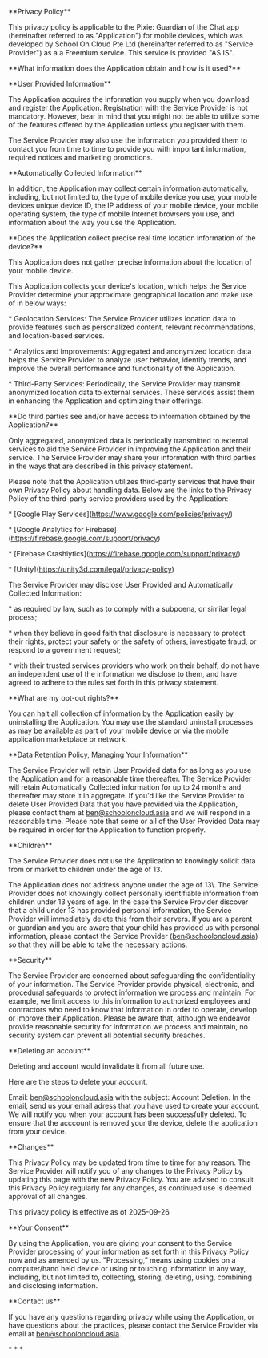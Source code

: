 \*\*Privacy Policy\*\*



This privacy policy is applicable to the Pixie: Guardian of the Chat app (hereinafter referred to as "Application") for mobile devices, which was developed by School On Cloud Pte Ltd (hereinafter referred to as "Service Provider") as a a Freemium service. This service is provided "AS IS".



\*\*What information does the Application obtain and how is it used?\*\*  

\*\*User Provided Information\*\*



The Application acquires the information you supply when you download and register the Application. Registration with the Service Provider is not mandatory. However, bear in mind that you might not be able to utilize some of the features offered by the Application unless you register with them.



The Service Provider may also use the information you provided them to contact you from time to time to provide you with important information, required notices and marketing promotions.



\*\*Automatically Collected Information\*\*



In addition, the Application may collect certain information automatically, including, but not limited to, the type of mobile device you use, your mobile devices unique device ID, the IP address of your mobile device, your mobile operating system, the type of mobile Internet browsers you use, and information about the way you use the Application.



\*\*Does the Application collect precise real time location information of the device?\*\*



This Application does not gather precise information about the location of your mobile device.



This Application collects your device's location, which helps the Service Provider determine your approximate geographical location and make use of in below ways:



\*   Geolocation Services: The Service Provider utilizes location data to provide features such as personalized content, relevant recommendations, and location-based services.

\*   Analytics and Improvements: Aggregated and anonymized location data helps the Service Provider to analyze user behavior, identify trends, and improve the overall performance and functionality of the Application.

\*   Third-Party Services: Periodically, the Service Provider may transmit anonymized location data to external services. These services assist them in enhancing the Application and optimizing their offerings.



\*\*Do third parties see and/or have access to information obtained by the Application?\*\*



Only aggregated, anonymized data is periodically transmitted to external services to aid the Service Provider in improving the Application and their service. The Service Provider may share your information with third parties in the ways that are described in this privacy statement.



Please note that the Application utilizes third-party services that have their own Privacy Policy about handling data. Below are the links to the Privacy Policy of the third-party service providers used by the Application:



\*   \[Google Play Services](https://www.google.com/policies/privacy/)

\*   \[Google Analytics for Firebase](https://firebase.google.com/support/privacy)

\*   \[Firebase Crashlytics](https://firebase.google.com/support/privacy/)

\*   \[Unity](https://unity3d.com/legal/privacy-policy)



The Service Provider may disclose User Provided and Automatically Collected Information:



\*   as required by law, such as to comply with a subpoena, or similar legal process;

\*   when they believe in good faith that disclosure is necessary to protect their rights, protect your safety or the safety of others, investigate fraud, or respond to a government request;

\*   with their trusted services providers who work on their behalf, do not have an independent use of the information we disclose to them, and have agreed to adhere to the rules set forth in this privacy statement.



\*\*What are my opt-out rights?\*\*



You can halt all collection of information by the Application easily by uninstalling the Application. You may use the standard uninstall processes as may be available as part of your mobile device or via the mobile application marketplace or network.



\*\*Data Retention Policy, Managing Your Information\*\*



The Service Provider will retain User Provided data for as long as you use the Application and for a reasonable time thereafter. The Service Provider will retain Automatically Collected information for up to 24 months and thereafter may store it in aggregate. If you'd like the Service Provider to delete User Provided Data that you have provided via the Application, please contact them at ben@schooloncloud.asia and we will respond in a reasonable time. Please note that some or all of the User Provided Data may be required in order for the Application to function properly.



\*\*Children\*\*



The Service Provider does not use the Application to knowingly solicit data from or market to children under the age of 13.



The Application does not address anyone under the age of 13\\. The Service Provider does not knowingly collect personally identifiable information from children under 13 years of age. In the case the Service Provider discover that a child under 13 has provided personal information, the Service Provider will immediately delete this from their servers. If you are a parent or guardian and you are aware that your child has provided us with personal information, please contact the Service Provider (ben@schooloncloud.asia) so that they will be able to take the necessary actions.



\*\*Security\*\*



The Service Provider are concerned about safeguarding the confidentiality of your information. The Service Provider provide physical, electronic, and procedural safeguards to protect information we process and maintain. For example, we limit access to this information to authorized employees and contractors who need to know that information in order to operate, develop or improve their Application. Please be aware that, although we endeavor provide reasonable security for information we process and maintain, no security system can prevent all potential security breaches.

\*\*Deleting an account\*\*

Deleting and account would invalidate it from all future use.

Here are the steps to delete your account.

Email: ben@schooloncloud.asia with the subject: Account Deletion. In the email, send us your email adress that you have used to create your account.
We will notify you when your account has been successfully deleted.
To ensure that the acccount is removed your the device, delete the application from your device.


\*\*Changes\*\*



This Privacy Policy may be updated from time to time for any reason. The Service Provider will notify you of any changes to the Privacy Policy by updating this page with the new Privacy Policy. You are advised to consult this Privacy Policy regularly for any changes, as continued use is deemed approval of all changes.



This privacy policy is effective as of 2025-09-26



\*\*Your Consent\*\*



By using the Application, you are giving your consent to the Service Provider processing of your information as set forth in this Privacy Policy now and as amended by us. "Processing,” means using cookies on a computer/hand held device or using or touching information in any way, including, but not limited to, collecting, storing, deleting, using, combining and disclosing information.



\*\*Contact us\*\*



If you have any questions regarding privacy while using the Application, or have questions about the practices, please contact the Service Provider via email at ben@schooloncloud.asia.



\* \* \*

